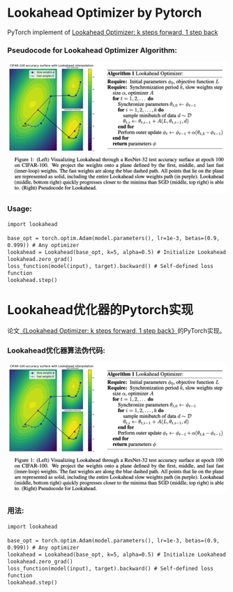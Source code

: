 # Lookahead Optimizer by Pytorch
PyTorch implement of <a href="https://arxiv.org/abs/1907.08610" target="_blank">Lookahead Optimizer: k steps forward, 1 step back</a>   
    
   
### Pseudocode for Lookahead Optimizer Algorithm:
![avatar](src/algorithm.png)  

### Usage:
```
import lookahead

base_opt = torch.optim.Adam(model.parameters(), lr=1e-3, betas=(0.9, 0.999)) # Any optimizer
lookahead = Lookahead(base_opt, k=5, alpha=0.5) # Initialize Lookahead
lookahead.zero_grad()
loss_function(model(input), target).backward() # Self-defined loss function
lookahead.step()
```
   
   
     
# Lookahead优化器的Pytorch实现
   
论文<a href="https://arxiv.org/abs/1907.08610" target="_blank">《Lookahead Optimizer: k steps forward, 1 step back》</a>的PyTorch实现。  
   
### Lookahead优化器算法伪代码:
![avatar](src/algorithm.png)  

### 用法:
```
import lookahead

base_opt = torch.optim.Adam(model.parameters(), lr=1e-3, betas=(0.9, 0.999)) # Any optimizer
lookahead = Lookahead(base_opt, k=5, alpha=0.5) # Initialize Lookahead
lookahead.zero_grad()
loss_function(model(input), target).backward() # Self-defined loss function
lookahead.step()
```
   
